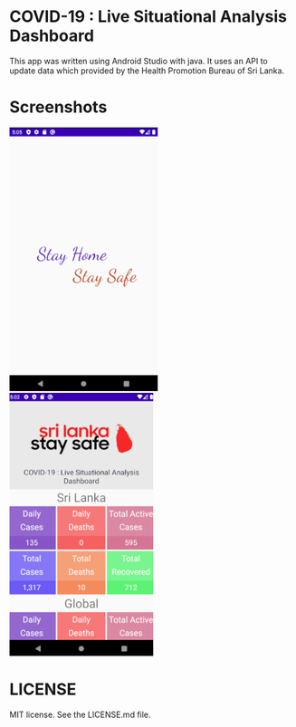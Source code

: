 # COVID-19 : Live Situational Analysis Dashboard

This app was written using Android Studio with java.  It uses an API to update data which provided by the Health Promotion Bureau of Sri Lanka.  

# **Screenshots**
![](screenshots/p1.PNG)
&nbsp;&nbsp;&nbsp;&nbsp;&nbsp;&nbsp;&nbsp;&nbsp;&nbsp;&nbsp;&nbsp;![](screenshots/p2.PNG)

# LICENSE
MIT license. See the LICENSE.md file.
